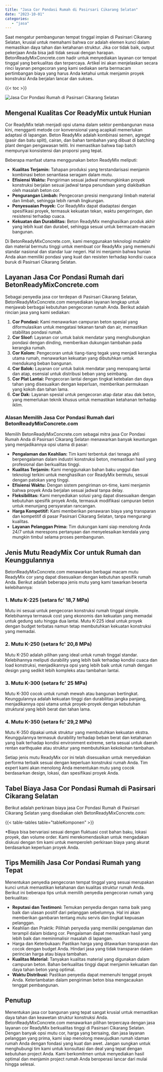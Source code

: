 ```yaml
---
title: "Jasa Cor Pondasi Rumah di Pasirsari Cikarang Selatan"
date: "2023-10-01"
categories: 
   - "jasa"
---
```


Saat mengatur pembangunan tempat tinggal impian di Pasirsari Cikarang Selatan, krusial untuk memahami bahwa cor adalah elemen kunci dalam memastikan daya tahan dan ketahanan struktur. Jika cor tidak baik, output pekerjaan Anda bisa jadi tidak sesuai dengan harapan. BetonReadyMixConcrete.com hadir untuk menyediakan layanan cor tempat tinggal yang berkualitas dan terpercaya. Artikel ini akan menjelaskan secara rinci layanan pengecoran yang kami sediakan serta bermacam pertimbangan biaya yang harus Anda ketahui untuk menjamin proyek konstruksi Anda berjalan lancar dan sukses.

{{< toc >}}

![Jasa Cor Pondasi Rumah di Pasirsari Cikarang Selatan](https://betoncor8.github.io/cor/harga-beton-readymix-concrete%20(5).png)

## Mengenal Kualitas Cor ReadyMix untuk Hunian

Cor ReadyMix telah menjadi opsi utama dalam sektor pembangunan masa kini, mengganti metode cor konvensional yang acapkali memerlukan adaptasi di lapangan. Beton ReadyMix adalah kombinasi semen, agregat (pasir dan batu split), cairan, dan bahan tambahan yang dibuat di batching plant dengan pengawasan teliti. Ini memastikan bahwa tiap batch mempunyai konsistensi dan proporsi yang tepat.

Beberapa manfaat utama menggunakan beton ReadyMix meliputi:

- **Kualitas Terjamin:** Tahapan produksi yang terstandarisasi menjamin kombinasi beton senantiasa seragam dalam mutu.
- **Efisiensi Waktu:** Pengiriman sesuai jadwal memungkinkan proyek konstruksi berjalan sesuai jadwal tanpa penundaan yang diakibatkan oleh masalah beton cor.
- **Pengurangan Limbah:** Pengecoran presisi mengurangi limbah material dan limbah, sehingga lebih ramah lingkungan.
- **Penyesuaian Proyek:** Cor ReadyMix dapat diadaptasi dengan spesifikasi proyek, termasuk kekuatan tekan, waktu pengeringan, dan resistensi terhadap cuaca.
- **Kekuatan dan Durabilitas:** Beton ReadyMix menghasilkan produk akhir yang lebih kuat dan durabel, sehingga sesuai untuk bermacam-macam bangunan.

Di BetonReadyMixConcrete.com, kami menggunakan teknologi mutakhir dan material bermutu tinggi untuk membuat cor ReadyMix yang memenuhi standar nasional dan standar luar negeri. Hal ini menjamin bahwa hunian Anda akan memiliki pondasi yang kuat dan resisten terhadap kondisi cuaca buruk di Pasirsari Cikarang Selatan.

## Layanan Jasa Cor Pondasi Rumah dari BetonReadyMixConcrete.com

Sebagai penyedia jasa cor terdepan di Pasirsari Cikarang Selatan, BetonReadyMixConcrete.com menyediakan layanan lengkap untuk menjawab berbagai kebutuhan pengecoran rumah Anda. Berikut adalah rincian jasa yang kami sediakan:

1. **Cor Pondasi:** Kami menawarkan campuran beton spesial yang diformulasikan untuk mengatasi tekanan tanah dan air, memastikan stabilitas pondasi rumah.
2. **Cor Sloof:** Layanan cor untuk balok mendatar yang menghubungkan pondasi dengan dinding, memberikan dukungan tambahan pada kerangka rumah.
3. **Cor Kolom:** Pengecoran untuk tiang-tiang tegak yang menjadi kerangka utama rumah, menawarkan kekuatan yang dibutuhkan untuk mendukung beban bangunan.
4. **Cor Balok:** Layanan cor untuk balok mendatar yang menopang lantai dan atap, esensial untuk distribusi beban yang seimbang.
5. **Cor Plat Lantai:** Pengecoran lantai dengan tingkat ketebalan dan daya tahan yang disesuaikan dengan keperluan, memberikan permukaan yang kokoh dan tahan lama.
6. **Cor Dak:** Layanan spesial untuk pengecoran atap datar atau dak beton, yang memerlukan teknik khusus untuk memastikan ketahanan terhadap iklim.

### Alasan Memilih Jasa Cor Pondasi Rumah dari BetonReadyMixConcrete.com

Memilih BetonReadyMixConcrete.com sebagai mitra jasa Cor Pondasi Rumah Anda di Pasirsari Cikarang Selatan menawarkan banyak keuntungan yang menjadikannya opsi utama di pasar:

- **Pengalaman dan Keahlian:** Tim kami terbentuk dari tenaga ahli berpengalaman dalam industri konstruksi beton, memastikan hasil yang profesional dan berkualitas tinggi.
- **Kualitas Terjamin:** Kami menggunakan bahan baku unggul dan teknologi terkini untuk menghasilkan cor ReadyMix bermutu, sesuai dengan patokan yang tinggi.
- **Efisiensi Waktu:** Dengan sistem pengiriman on-time, kami menjamin bahwa proyek Anda berjalan sesuai jadwal tanpa delay.
- **Fleksibilitas:** Kami menyediakan solusi yang dapat disesuaikan dengan kebutuhan spesifik proyek Anda, termasuk modifikasi campuran beton untuk menunjang persyaratan rancangan.
- **Harga Kompetitif:** Kami memberikan penawaran biaya yang transparan dan kompetitif di pasar Pasirsari Cikarang Selatan, tanpa mengurangi kualitas.
- **Layanan Pelanggan Prima:** Tim dukungan kami siap menolong Anda 24/7 untuk merespons pertanyaan dan menyelesaikan kendala yang mungkin timbul selama proses pembangunan.

## Jenis Mutu ReadyMix Cor untuk Rumah dan Keunggulannya

BetonReadyMixConcrete.com menawarkan berbagai macam mutu ReadyMix cor yang dapat disesuaikan dengan kebutuhan spesifik rumah Anda. Berikut adalah beberapa jenis mutu yang kami tawarkan beserta kelebihannya:

### 1\. Mutu K-225 (setara fc' 18,7 MPa)

Mutu ini sesuai untuk pengecoran konstruksi rumah tinggal simple. Kelebihannya termasuk cost yang ekonomis dan kekuatan yang memadai untuk gedung satu hingga dua lantai. Mutu K-225 ideal untuk proyek dengan budget terbatas namun tetap membutuhkan kekuatan konstruksi yang memadai.

### 2\. Mutu K-250 (setara fc' 20,8 MPa)

Mutu K-250 adalah pilihan yang ideal untuk rumah tinggal standar. Kelebihannya meliputi durability yang lebih baik terhadap kondisi cuaca dan load konstruksi, menjadikannya opsi yang lebih baik untuk rumah dengan design yang sedikit lebih kompleks atau tambahan lantai.

### 3\. Mutu K-300 (setara fc' 25 MPa)

Mutu K-300 cocok untuk rumah mewah atau bangunan bertingkat. Keunggulannya adalah kekuatan tinggi dan durabilitas jangka panjang, menjadikannya opsi utama untuk proyek-proyek dengan kebutuhan struktural yang lebih berat dan tahan lama.

### 4\. Mutu K-350 (setara fc' 29,2 MPa)

Mutu K-350 dipakai untuk struktur yang membutuhkan kekuatan ekstra. Keunggulannya termasuk durability terhadap beban berat dan ketahanan yang baik terhadap kondisi environment extreme, serta sesuai untuk daerah rentan earthquake atau struktur yang membutuhkan kekokohan tambahan.

Setiap jenis mutu ReadyMix cor ini telah disesuaikan untuk menyediakan performa terbaik sesuai dengan keperluan konstruksi rumah Anda. Tim expert kami akan menolong Anda menentukan mutu yang cocok berdasarkan design, lokasi, dan spesifikasi proyek Anda.

## Tabel Biaya Jasa Cor Pondasi Rumah di Pasirsari Cikarang Selatan

Berikut adalah perkiraan biaya jasa Cor Pondasi Rumah di Pasirsari Cikarang Selatan yang disediakan oleh BetonReadyMixConcrete.com:

{{< table-tables table="tableKomponen" >}}

\*Biaya bisa bervariasi sesuai dengan fluktuasi cost bahan baku, lokasi proyek, dan volume order. Kami merekomendasikan untuk mengadakan diskusi dengan tim kami untuk memperoleh perkiraan biaya yang akurat berdasarkan keperluan proyek Anda.

## Tips Memilih Jasa Cor Pondasi Rumah yang Tepat

Menentukan penyedia pengecoran tempat tinggal yang sesuai merupakan kunci untuk memastikan ketahanan dan kualitas struktur rumah Anda. Berikut ini beberapa tips untuk memilih penyedia pengecoran rumah yang berkualitas:

- **Reputasi dan Testimoni:** Temukan penyedia dengan nama baik yang baik dan ulasan positif dari pelanggan sebelumnya. Hal ini akan memberikan gambaran tentang mutu servis dan tingkat kepuasan pelanggan.
- Keahlian dan Praktik: Pilihlah penyedia yang memiliki pengalaman dan terampil dalam bidang cor. Pengalaman dapat memastikan hasil yang lebih baik dan meminimalisir masalah di lapangan.
- Harga dan Keterbukaan: Pastikan harga yang ditawarkan transparan dan cocok dengan budget Anda. Hindari jasa yang tidak transparan dalam perincian harga atau biaya tambahan.
- **Kualitas Material:** Tanyakan kualitas material yang digunakan dalam campuran beton. Bahan berkualitas tinggi dapat menjamin kekuatan dan daya tahan beton yang optimal.
- **Waktu Distribusi:** Pastikan penyedia dapat memenuhi tenggat proyek Anda. Keterlambatan dalam pengiriman beton bisa mengacaukan tenggat pembangunan.

## Penutup

Menentukan jasa cor bangunan yang tepat sangat krusial untuk memastikan daya tahan dan keawetan struktur konstruksi Anda. BetonReadyMixConcrete.com menawarkan pilihan terpercaya dengan jasa layanan cor ReadyMix berkualitas tinggi di Pasirsari Cikarang Selatan. Dengan banyak opsi mutu cor, harga yang bersaing, dan jasa layanan pelanggan yang prima, kami siap menolong mewujudkan rumah idaman rumah Anda dengan fondasi yang kuat dan awet. Jangan sungkan untuk menghubungi tim kami untuk konsultasi dan deal yang tepat dengan kebutuhan project Anda. Kami berkomitmen untuk menyediakan hasil optimal dan menjamin project rumah Anda beroperasi lancar dari mulai hingga selesai.
